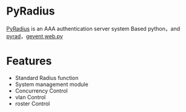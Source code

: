 PyRadius
========

[PyRadius](https://github.com/jamiesun/PyRadius) is an AAA authentication server system Based python，and [pyrad](https://github.com/wichert/pyrad)，[gevent](http://gevent.org/),[web.py](http://webpy.org/)

Features
========

* Standard Radius function
* System management module
* Concurrency Control
* vlan Control
* roster Control

